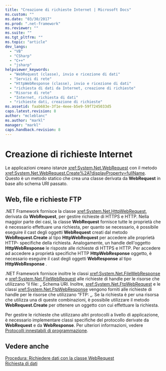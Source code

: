 ```yaml
---
title: "Creazione di richieste Internet | Microsoft Docs"
ms.custom: ""
ms.date: "03/30/2017"
ms.prod: ".net-framework"
ms.reviewer: ""
ms.suite: ""
ms.tgt_pltfrm: ""
ms.topic: "article"
dev_langs: 
  - "VB"
  - "CSharp"
  - "C++"
  - "jsharp"
helpviewer_keywords: 
  - "WebRequest (classe), invio e ricezione di dati"
  - "Servizi di rete"
  - "HttpWebResponse (classe), invio e ricezione di dati"
  - "richiesta di dati da Internet, creazione di richieste"
  - "Risorse di rete"
  - "Internet, richiesta di dati"
  - "richieste dati, creazione di richieste"
ms.assetid: faab683e-3f1e-4eee-b5e9-59f7245033d5
caps.latest.revision: 8
author: "mcleblanc"
ms.author: "markl"
manager: "markl"
caps.handback.revision: 8
---
```

# Creazione di richieste Internet
Le applicazioni creano istanze <xref:System.Net.WebRequest> con il metodo <xref:System.Net.WebRequest.Create%2A?displayProperty=fullName>.  Questo è un metodo statico che crea una classe derivata da **WebRequest** in base allo schema URI passato.  
  
## Web, file e richieste FTP  
 .NET Framework fornisce la classe <xref:System.Net.HttpWebRequest>, derivata da **WebRequest**, per gestire richieste di HTTPS e HTTP.  Nella maggior parte dei casi, la classe **WebRequest** fornisce tutte le proprietà che è necessario effettuare una richiesta, per quanto se necessario, è possibile eseguire il cast degli oggetti **WebRequest** creati dal metodo **WebRequest.Create** al tipo **HttpWebRequest** per accedere alle proprietà HTTP\- specifiche della richiesta.  Analogamente, un handle dell'oggetto **HttpWebResponse** le risposte alle richieste di HTTPS e HTTP.  Per accedere ad accedere a proprietà specifiche HTTP **HttpWebResponse** oggetto, è necessario eseguire il cast degli oggetti **WebResponse** al tipo **HttpWebResponse** .  
  
 .NET Framework fornisce inoltre le classi <xref:System.Net.FileWebResponse> e <xref:System.Net.FileWebRequest> alle richieste di handle per le risorse che utilizzano “il file: „ Schema URI.  Inoltre, <xref:System.Net.FtpWebRequest> e le classi <xref:System.Net.FtpWebResponse> vengono forniti alle richieste di handle per le risorse che utilizzano “FTP: „.  Se la richiesta è per una risorsa che utilizza una di queste combinazioni, è possibile utilizzare il metodo **WebRequest.Create** per ottenere un oggetto con cui effettuare la richiesta.  
  
 Per gestire le richieste che utilizzano altri protocolli a livello di applicazione, è necessario implementare classi specifiche del protocollo derivate da **WebRequest** e da **WebResponse**.  Per ulteriori informazioni, vedere [Protocolli innestabili di programmazione](../../../docs/framework/network-programming/programming-pluggable-protocols.md).  
  
## Vedere anche  
 [Procedura: Richiedere dati con la classe WebRequest](../../../docs/framework/network-programming/how-to-request-data-using-the-webrequest-class.md)   
 [Richiesta di dati](../../../docs/framework/network-programming/requesting-data.md)